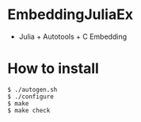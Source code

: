 # EmbeddingJuliaEx

* Julia + Autotools + C Embedding

# How to install

```
$ ./autogen.sh
$ ./configure
$ make
$ make check
```
